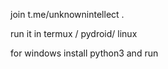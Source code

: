 join t.me/unknownintellect . 


run it in termux / pydroid/ linux 

for windows install python3 and run
